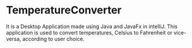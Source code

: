 # TemperatureConverter
 It is a Desktop Application made using Java and JavaFx in intelliJ.
 This application is used to convert temperatures, Celsius to Fahrenheit or vice-versa, according to user choice.

